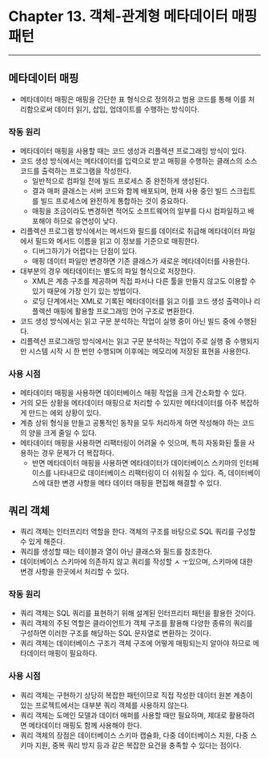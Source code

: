 # Chapter 13. 객체-관계형 메타데이터 매핑 패턴
- - -

## 메타데이터 매핑
* 메타데이터 매핑은 매핑을 간단한 표 형식으로 정의하고 범용 코드를 통해 이를 처리함으로써 데이터 읽기, 삽입, 업데이트를 수행하는 방식이다.

### 작동 원리
* 메타데이터 매핑을 사용할 때는 코드 생성과 리플렉션 프로그래밍 방식이 있다.
* 코드 생성 방식에서는 메타데이터를 입력으로 받고 매핑을 수행하는 클래스의 소스코드를 출력하는 프로그램을 작성한다.
  * 일반적으로 컴파일 전에 빌드 프로세스 중 완전하게 생성된다.
  * 결과 매퍼 클래스는 서버 코드와 함께 배포되며, 현재 사용 중인 빌드 스크립트를 빌드 프로세스에 완전하게 통합하는 것이 중요하다.
  * 매핑을 조금이라도 변경하면 적어도 소프트웨어의 일부를 다시 컴파일하고 배포해야 하므로 유연성이 낮다.
* 리플렉션 프로그램 방식에서는 메서드와 필드를 데이터로 취급해 메타데이터 파일에서 필드와 메서드 이름을 읽고 이 정보를 기준으로 매핑한다.
  * 디버그하기가 어렵다는 단점이 있다.
  * 매핑 데이터 파일만 변경하면 기존 클래스가 새로운 메타데이터를 사용한다.
* 대부분의 경우 메타데이터는 별도의 파일 형식으로 저장한다.
  * XML은 계층 구조를 제공하며 직접 파서나 다른 툴을 만들지 않고도 이용할 수 있기 때문에 가장 인기 있는 방법이다.
  * 로딩 단계에서는 XML로 기록된 메타데이터를 읽고 이를 코드 생성 출력이나 리플렉션 매핑에 활용할 프로그래밍 언어 구조로 변환한다.
* 코드 생성 방식에서는 읽고 구문 분석하는 작업이 실행 중이 아닌 빌드 중에 수행된다.
* 리플렉션 프로그래밍 방식에서는 읽고 구문 분석하는 작업이 주로 실행 중 수행되지만 시스템 시작 시 한 번만 수행되며 이후에는 메모리에 저장된 표현을 사용한다.

### 사용 시점
* 메타데이터 매핑을 사용하면 데이터베이스 매핑 작업을 크게 간소화할 수 있다.
* 거의 모든 상황을 메타데이터 매핑으로 처리할 수 있지만 메타데이터를 아주 복잡하게 만드는 에외 상황이 있다.
* 계층 상위 형식을 만들고 공통적인 동작을 모두 처리하게 하면 작성해야 하는 코드의 양을 크게 줄일 수 있다.
* 메타데이터 매핑을 사용하면 리팩터링이 어려울 수 잇으며, 특히 자동화된 툴을 사용하는 경우 문제가 더 복잡하다.
  * 반면 메타데이터 매핑을 사용하면 메타데이터가 데이터베이스 스키마의 인터페이스를 나타내므로 데이터베이스 리팩터링이 더 쉬워질 수 있다. 즉, 데이터베이스에 대한 변경 사항을 메타 데이터 매핑을 편집해 해결할 수 있다.

## 쿼리 객체
* 쿼리 객체는 인터프리터 역할을 한다. 객체의 구조를 바탕으로 SQL 쿼리를 구성할 수 있게 해준다.
* 쿼리를 생성할 때는 테이블과 열이 아닌 클래스와 필드를 참조한다.
* 데이터베이스 스키마에 의존하지 않고 쿼리를 작성할 ㅅ ㅜ있으며, 스키마에 대한 변경 사항을 한곳에서 처리할 수 있다.

### 작동 원리
* 쿼리 객체는 SQL 쿼리를 표현하기 위해 설계된 인터프리터 패턴을 활용한 것이다.
* 쿼리 객체의 주된 역할은 클라이언트가 객체 구조를 활용해 다양한 종류의 쿼리를 구성하면 이러한 구조를 해당하는 SQL 문자열로 변환하는 것이다.
* 쿼리 객체는 데이터베이스 구조가 객체 구조에 어떻게 매핑되는지 알아야 하므로 메타데이터 매핑이 필요하다.

### 사용 시점
* 쿼리 객체는 구현하기 상당히 복잡한 패턴이므로 직접 작성한 데이터 원본 계층이 있는 프로젝트에서는 대부분 쿼리 객체를 사용하지 않는다.
* 쿼리 객체는 도메인 모델과 데이터 매퍼를 사용할 때만 필요하며, 제대로 활용하려면 메타데이터 매핑도 함께 사용해야 한다.
* 쿼리 객체의 장점은 데이터베이스 스키마 캡슐화, 다중 데이터베이스 지원, 다중 스키마 지원, 중복 쿼리 방지 등과 같은 복잡한 요건을 충족할 수 있다는 점이다.